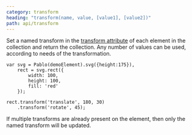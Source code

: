 ```yaml
---
category: transform
heading: "transform(name, value, [value1], [value2])"
path: api/transform
---
```



Set a named transform in the <a href="https://developer.mozilla.org/docs/Web/SVG/Attribute/transform" target="_blank">transform attribute</a> of each element in the collection and return the collection. Any number of values can be used, according to needs of the transformation.

    var svg = Pablo(demoElement).svg({height:175}),
        rect = svg.rect({
            width: 100,
            height: 100,
            fill: 'red'
        });

    rect.transform('translate', 180, 30)
        .transform('rotate', 45);


If multiple transforms are already present on the element, then only the named transform will be updated.

